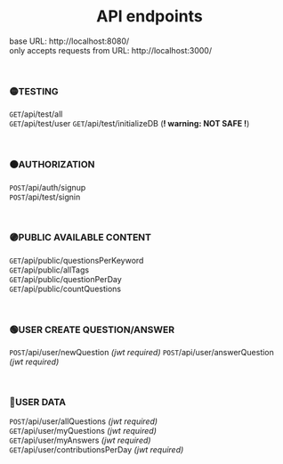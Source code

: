 # <center> API endpoints </center>


base URL: http://localhost:8080/ <br>
only accepts requests from URL: http://localhost:3000/

<br>


### 🟡TESTING 
`GET`/api/test/all           
`GET`/api/test/user
`GET`/api/test/initializeDB (**! warning: NOT SAFE !**)

<br>


### 🟠AUTHORIZATION 
`POST`/api/auth/signup           
`POST`/api/test/signin          

<br>


###  🟣PUBLIC AVAILABLE CONTENT 
`GET`/api/public/questionsPerKeyword     
`GET`/api/public/allTags     
`GET`/api/public/questionPerDay  
`GET`/api/public/countQuestions     

<br>


###  🟢USER CREATE QUESTION/ANSWER 
`POST`/api/user/newQuestion *(jwt required)*
`POST`/api/user/answerQuestion *(jwt required)*

<br>

### 🔵USER DATA 
`POST`/api/user/allQuestions *(jwt required)*<br>
`GET`/api/user/myQuestions *(jwt required)*<br>
`GET`/api/user/myAnswers   *(jwt required)*<br>
`GET`/api/user/contributionsPerDay *(jwt required)*







